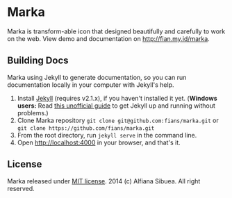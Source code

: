 # Marka

Marka is transform-able icon that designed beautifully and carefully to work on the web. View demo and documentation on http://fian.my.id/marka.

## Building Docs

Marka using Jekyll to generate documentation, 
so you can run documentation locally in your computer with Jekyll's help. 

1. Install [Jekyll](http://jekyllrb.com/docs/installation) (requires v2.1.x), if you haven't installed it yet. (**Windows users:** Read [this unofficial guide](https://github.com/juthilo/run-jekyll-on-windows/) to get Jekyll up and running without problems.)
2. Clone Marka repository `git clone git@github.com:fians/marka.git` or `git clone https://github.com/fians/marka.git`
3. From the root directory, run `jekyll serve` in the command line.
4. Open <http://localhost:4000> in your browser, and that's it.

## License

Marka released under [MIT license](https://github.com/fians/marka/blob/master/LICENSE). 2014 (c) Alfiana Sibuea. All right reserved.
